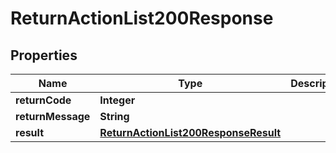 

# ReturnActionList200Response

## Properties

Name | Type | Description | Notes
------------ | ------------- | ------------- | -------------
**returnCode** | **Integer** |  |  [optional]
**returnMessage** | **String** |  |  [optional]
**result** | [**ReturnActionList200ResponseResult**](ReturnActionList200ResponseResult.md) |  |  [optional]




